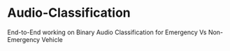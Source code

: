 # Audio-Classification
End-to-End working on Binary Audio Classification for Emergency Vs Non-Emergency Vehicle
